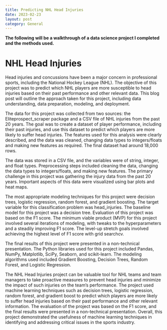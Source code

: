 ```yaml
---
title: Predicting NHL Head Injuries
date: 2023-02-23
layout: post
category: General
---
```


**The following will be a walkthrough of a data science project I completed and the methods used.**

# NHL Head Injuries

Head injuries and concussions have been a major concern in professional sports, including the National Hockey League (NHL). The objective of this project was to predict which NHL players are more susceptible to head injuries based on their past performance and other relevant data. This blog post will outline the approach taken for this project, including data understanding, data preparation, modeling, and deployment.


The data for this project was collected from two sources: the Eliteprospect_scraper package and a CSV file of NHL injuries from the past 20 years. The goal was to create a dataset of player performance, including their past injuries, and use this dataset to predict which players are more likely to suffer head injuries. The features used for this analysis were clearly described, and the data was cleaned, changing data types to integers/floats and making new features as required. The final dataset had around 18,000 rows.

The data was stored in a CSV file, and the variables were of string, integer, and float types. Preprocessing steps included cleaning the data, changing the data types to integers/floats, and making new features. The primary challenge in this project was gathering the injury data from the past 20 years. Important aspects of this data were visualized using bar plots and heat maps.

The most appropriate modeling techniques for this project were decision trees, logistic regression, random forest, and gradient boosting. The target variable for this classification problem was head_injuries. The baseline model for this project was a decision tree. Evaluation of this project was based on the F1 score. The minimum viable product (MVP) for this project involved several iterations of modeling, with tweaks to the hyperparameters and a steadily improving F1 score. The level-up stretch goals involved achieving the highest level of F1 score with grid searchcv.

The final results of this project were presented in a non-technical presentation. The Python libraries used for this project included Pandas, NumPy, Matplotlib, SciPy, Seaborn, and scikit-learn. The modeling algorithms used included Gradient Boosting, Decision Trees, Random Forest, and Logistic Regression.


The NHL Head Injuries project can be valuable tool for NHL teams and team managers to take proactive measures to prevent head injuries and minimize the impact of such injuries on the team’s performance. The project used machine learning techniques such as decision trees, logistic regression, random forest, and gradient boost to predict which players are more likely to suffer head injuries based on their past performance and other relevant information. The evaluation of the project was based on the F1 score, and the final results were presented in a non-technical presentation. Overall, this project demonstrated the usefulness of machine learning techniques in identifying and addressing critical issues in the sports industry.
